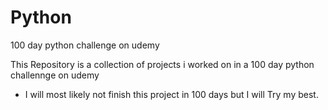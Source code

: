 # Python
100 day python challenge on udemy

This Repository is a collection of projects i worked on in a 100 day python challennge on udemy

- I will most likely not finish this project in 100 days but I will Try my best.
